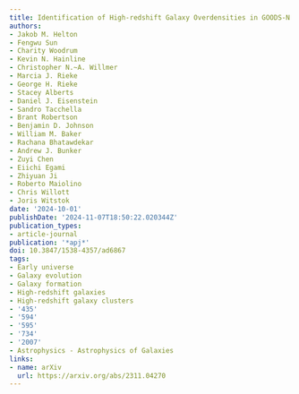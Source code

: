 ```yaml
---
title: Identification of High-redshift Galaxy Overdensities in GOODS-N and GOODS-S
authors:
- Jakob M. Helton
- Fengwu Sun
- Charity Woodrum
- Kevin N. Hainline
- Christopher N.~A. Willmer
- Marcia J. Rieke
- George H. Rieke
- Stacey Alberts
- Daniel J. Eisenstein
- Sandro Tacchella
- Brant Robertson
- Benjamin D. Johnson
- William M. Baker
- Rachana Bhatawdekar
- Andrew J. Bunker
- Zuyi Chen
- Eiichi Egami
- Zhiyuan Ji
- Roberto Maiolino
- Chris Willott
- Joris Witstok
date: '2024-10-01'
publishDate: '2024-11-07T18:50:22.020344Z'
publication_types:
- article-journal
publication: '*apj*'
doi: 10.3847/1538-4357/ad6867
tags:
- Early universe
- Galaxy evolution
- Galaxy formation
- High-redshift galaxies
- High-redshift galaxy clusters
- '435'
- '594'
- '595'
- '734'
- '2007'
- Astrophysics - Astrophysics of Galaxies
links:
- name: arXiv
  url: https://arxiv.org/abs/2311.04270
---
```

